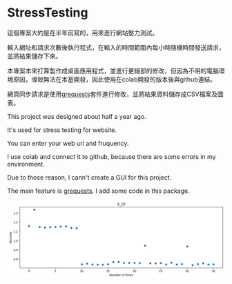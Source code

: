 # StressTesting
這個專案大約是在半年前寫的，用來進行網站壓力測試。

輸入網址和請求次數後執行程式，在輸入的時間範圍內每小時隨機時間發送請求，並將結果儲存下來。

本專案本來打算製作成桌面應用程式，並進行更細部的修改，但因為不明的電腦環境原因，導致無法在本基開發，因此使用在colab開發的版本後與github連結。

網頁同步請求是使用[grequests](https://github.com/spyoungtech/grequests)套件進行修改，並將結果資料儲存成CSV檔案及圖表。

This project was designed about half a year ago.

It's used for  stress testing for website.

You can enter your web url and fruquency.

I use colab and connect it to github, because there are some errors in my environment.

Due to those reason, I cann't create a GUI for this project.

The main feature is [grequests](https://github.com/spyoungtech/grequests).
I add some code in this package.


![result of picture](results/A_19.png)
